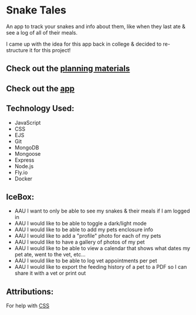 # Snake Tales
An app to track your snakes and info about them, like when they last ate & see a log of all of their meals. 

I came up with the idea for this app back in college & decided to re-structure it for this project!
## Check out the [planning materials](https://trello.com/b/L7fk4Jj5/project-planning)

## Check out the [app](https://snake-tales.fly.dev)


## Technology Used:
- JavaScript
- CSS
- EJS
- Git
- MongoDB
- Mongoose
- Express
- Node.js
- Fly.io
- Docker

## IceBox:
- AAU I want to only be able to see my snakes & their meals if I am logged in
- AAU I would like to be able to toggle a dark/light mode
- AAU I would like to be able to add my pets enclosure info
- AAU I would like to add a "profile" photo for each of my pets
- AAU I would like to have a gallery of photos of my pet
- AAU I would like to be able to view a calendar that shows what dates my pet ate, went to the vet, etc...
- AAU I would like to be able to log vet appointments per pet
- AAU I would like to export the feeding history of a pet to a PDF so I can share it with a vet or print out
## Attributions:

For help with [CSS](https://www.w3schools.com/css)